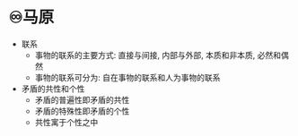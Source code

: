 # ♾️马原
- 联系
	- 事物的联系的主要方式: 直接与间接, 内部与外部, 本质和非本质, 必然和偶然
	- 事物的联系可分为: 自在事物的联系和人为事物的联系
- 矛盾的共性和个性
	- 矛盾的普遍性即矛盾的共性
	- 矛盾的特殊性即矛盾的个性
	- 共性寓于个性之中


